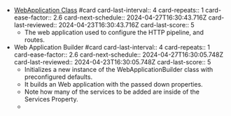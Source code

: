 - [WebApplication Class](https://learn.microsoft.com/en-us/dotnet/api/microsoft.aspnetcore.builder.webapplication?view=aspnetcore-8.0) #card
  card-last-interval:: 4
  card-repeats:: 1
  card-ease-factor:: 2.6
  card-next-schedule:: 2024-04-27T16:30:43.716Z
  card-last-reviewed:: 2024-04-23T16:30:43.716Z
  card-last-score:: 5
	- The web application used to configure the HTTP pipeline, and routes.
- Web Application Builder #card
  card-last-interval:: 4
  card-repeats:: 1
  card-ease-factor:: 2.6
  card-next-schedule:: 2024-04-27T16:30:05.748Z
  card-last-reviewed:: 2024-04-23T16:30:05.748Z
  card-last-score:: 5
	- Initializes a new instance of the WebApplicationBuilder class with preconfigured defaults.
	- It builds an Web application with the passed down properties.
	- Note how many of the services to be added are  inside of the Services Property.
	-
